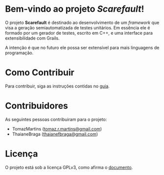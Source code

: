 # Bem-vindo ao projeto *Scarefault*!
O projeto **Scarefault** é destinado ao desenvolvimento de um *framework*
que visa a geração semiautomatizada de testes unitários. Em essência ele
é formado por um gerador de testes, escrito em C++, e uma interface para
extensibilidade com Grails.

A intenção é que no futuro ele possa ser extensível para mais linguagens
de programação.


# Como Contribuir
Para contribuir, siga as instruções contidas no [guia][how-contribute].


# Contribuidores
As seguintes pessoas contribuiram para o projeto:

- TomazMartins (tomaz.r.martins@gmail.com)
- ThaianeBraga (thaianefbraga@gmail.com)

[how-contribute]: https://github.com/Scarefault/scarefault/wiki/Como-Contribuir

# Licença

O projeto está sob a licença GPLv3, como afirma o [documento][licenca].

[licenca]:https://github.com/Scarefault/scarefault/blob/master/LICENSE.txt
